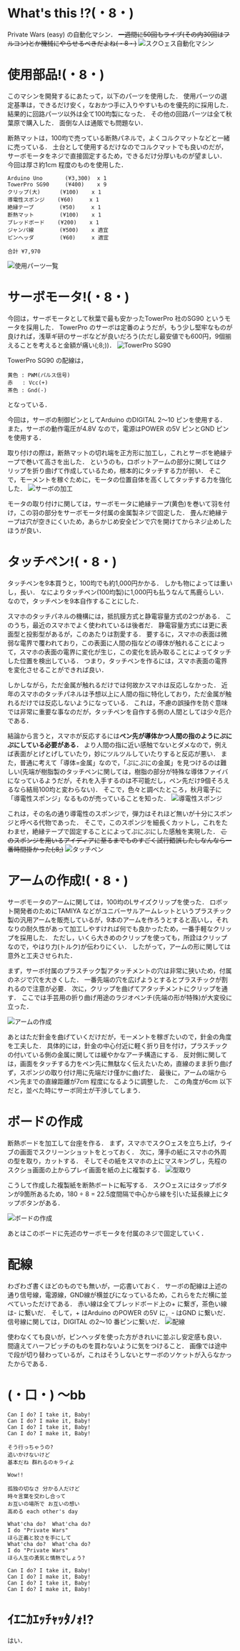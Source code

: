 # What's this !?(・8・)
Private Wars (easy) の自動化マシン．
<del>一週間に50回もライブ(その内30回はフルコン)とか機械にやらせるべきだよね(・8・)</del>
![スク○ェス自動化マシン](https://raw.githubusercontent.com/Ailes-Grises/Arduino/img/love_live!/machine.jpg "スク○ェス自動化マシン")

# 使用部品!(・8・)
このマシンを開発するにあたって，以下のパーツを使用した．
使用パーツの選定基準は，できるだけ安く，なおかつ手に入りやすいものを優先的に採用した．
結果的に回路パーツ以外は全て100均製になった．
その他の回路パーツは全て秋葉原で購入した．
面倒な人は通販でも問題ない．

断熱マットは，100均で売っている断熱パネルで，よくコルクマットなどと一緒に売っている．
土台として使用するだけなのでコルクマットでも良いのだが，サーボモータをネジで直接固定するため，できるだけ分厚いものが望ましい．
今回は厚さ約1cm 程度のものを使用した．

```
Arduino Uno       (¥3,300)  x 1
TowerPro SG90     (¥400)    x 9
クリップ(大)      (¥100)    x 1
導電性スポンジ    (¥60)     x 1
絶縁テープ        (¥50)     x 1
断熱マット        (¥100)    x 1
ブレッドボード    (¥200)    x 1
ジャンパ線        (¥500)    x 適宜
ピンヘッダ        (¥60)     x 適宜

合計 ¥7,970
```
![使用パーツ一覧](https://raw.githubusercontent.com/Ailes-Grises/Arduino/img/love_live!/zentai_2.jpg "使用パーツ一覧")

# サーボモータ!(・8・)
今回は，サーボモータとして秋葉で最も安かったTowerPro 社のSG90 というモータを採用した．
TowerPro のサーボは定番のようだが，もう少し堅牢なものが良ければ，浅草ギ研のサーボなどが良いだろう(ただし最安値でも600円，9個揃えることを考えると金額が痛い(;8;))．
![TowerPro SG90](https://raw.githubusercontent.com/Ailes-Grises/Arduino/img/love_live!/servo_1.jpg "TowerPro SG90")

TowerPro SG90 の配線は，
```
黄色 : PWM(パルス信号)
赤   : Vcc(+)
茶色 : Gnd(-)
```
となっている．

今回は，サーボの制御ピンとしてArduino のDIGITAL 2〜10 ピンを使用する．
また，サーボの動作電圧が4.8V なので，電源はPOWER の5V ピンとGND ピンを使用する．

取り付けの際は，断熱マットの切れ端を正方形に加工し，これとサーボを絶縁テープで巻いて高さを出した．
というのも，ロボットアームの部分に関してはクリップを折り曲げて作成しているため，根本的にタッチする力が弱い．
そこで，モーメントを稼ぐために，モータの位置自体を高くしてタッチする力を強化した．
![サーボの加工](https://raw.githubusercontent.com/Ailes-Grises/Arduino/img/love_live!/servo_2.jpg "サーボの加工")

モータの取り付けに関しては，サーボモータに絶縁テープ(黄色)を巻いて羽を付け，この羽の部分をサーボモータ付属の金属製ネジで固定した．
畳んだ絶縁テープは穴が空きにくいため，あらかじめ安全ピンで穴を開けてからネジ止めしたほうが良い．

# タッチペン!(・8・)
タッチペンを9本買うと，100均でも約1,000円かかる．
しかも物によっては重いし，長い．
なによりタッチペン(100均製)に1,000円も払うなんて馬鹿らしい．
なので，タッチペンを9本自作することにした．

スマホのタッチパネルの機構には，抵抗膜方式と静電容量方式の2つがある．
このうち，最近のスマホでよく使われているは後者だ．
静電容量方式には更に表面型と投影型があるが，このあたりは割愛する．
要するに，スマホの表面は微弱な電界で覆われており，この表面に人間の指などの導体が触れることによって，スマホの表面の電界に変化が生じ，この変化を読み取ることによってタッチした位置を検出している．
つまり，タッチペンを作るには，スマホ表面の電界を変化させることができれば良い．

しかしながら，ただ金属が触れるだけでは何故かスマホは反応しなかった．
近年のスマホのタッチパネルは予想以上に人間の指に特化しており，ただ金属が触れるだけでは反応しないようになっている．
これは，不慮の誤操作を防ぐ意味では非常に重要な事なのだが，タッチペンを自作する側の人間としては少々厄介である．

結論から言うと，スマホが反応するには**ペン先が導体かつ人間の指のようにぷにぷにしている必要がある．**
より人間の指に近い感触でないとダメなので，例えば表面がとげとげしていたり，妙にツルツルしていたりすると反応が悪い．
また，普通に考えて「導体=金属」なので，「ぷにぷにの金属」を見つけるのは難しい(先端が樹脂製のタッチペンに関しては，樹脂の部分が特殊な導体ファイバになっているようだが，それを入手するのは不可能だし，ペン先だけ9個そろえるなら結局100均と変わらない)．
そこで，色々と調べたところ，秋月電子に「導電性スポンジ」なるものが売っていることを知った．
![導電性スポンジ](https://raw.githubusercontent.com/Ailes-Grises/Arduino/img/love_live!/sponge.jpg "導電性スポンジ")

これは，その名の通り導電性のスポンジで，弾力はそれほど無いが十分にスポンジと呼べる代物であった．
そこで，このスポンジを細長くカットし，これをたわませ，絶縁テープで固定することによってぷにぷにした感触を実現した．
<del>このスポンジを用いるアイディアに至るまでものすごく試行錯誤したしなんなら一番時間掛かった(;8;)</del>
![タッチペン](https://raw.githubusercontent.com/Ailes-Grises/Arduino/img/love_live!/arm_1.jpg "タッチペン")

# アームの作成!(・8・)
サーボモータのアームに関しては，100均のLサイズクリップを使った．
ロボット開発者のためにTAMIYA などがユニバーサルアームレットというプラスチック製の汎用アームを販売しているが，9本のアームを作ろうとすると高いし，それなりの耐久性があって加工しやすければ何でも良かったため，一番手軽なクリップを採用した．
ただし，いくら大きめのクリップを使っても，所詮はクリップなので，やはり力(トルク)が伝わりにくい．
したがって，アームの形に関しては意外と工夫させられた．

まず，サーボ付属のプラスチック製アタッチメントの穴は非常に狭いため，付属のネジで穴を大きくした．
一番先端の穴を広げようとするとプラスチックが割れるので注意が必要．
次に，クリップを曲げてアタッチメントにクリップを通す．
ここでは手芸用の折り曲げ用途のラジオペンチ(先端の形が特殊)が大変役に立った．

![アームの作成](https://raw.githubusercontent.com/Ailes-Grises/Arduino/img/love_live!/arm_2.jpg "アームの作成")

あとはただ針金を曲げていくだけだが，モーメントを稼ぎたいので，針金の角度を工夫した．
具体的には，針金の中心付近に軽く折り目を付け，プラスチックの付いている側の金属に関しては緩やかなアーチ構造にする．
反対側に関しては，画面をタッチする力をペン先に無駄なく伝えたいため，直線のまま折り曲げず，スポンジの取り付け用に先端だけ僅かに曲げた．
最後に，アームの端からペン先までの直線距離が7cm 程度になるように調整した．
この角度が6cm 以下だと，並べた時にサーボ同士が干渉してしまう．

# ボードの作成
断熱ボードを加工して台座を作る．
まず，スマホでスク○ェスを立ち上げ，ライブの画面でスクリーンショットをとっておく．
次に，薄手の紙にスマホの外周の型を取り，カットする．
そしてその紙をスマホの上にマスキングし，先程のスクショ画面の上からプレイ画面を紙の上に複製する．
![型取り](https://raw.githubusercontent.com/Ailes-Grises/Arduino/img/love_live!/kata.jpg "型取り")

こうして作成した複製紙を断熱ボートに転写する．
スク○ェスにはタップボタンが9箇所あるため，180 ÷ 8 = 22.5度間隔で中心から線を引いた延長線上にタップボタンがある．

![ボードの作成](https://raw.githubusercontent.com/Ailes-Grises/Arduino/img/love_live!/matt.jpg "ボードの作成")

あとはこのボードに先述のサーボモータを付属のネジで固定していく．

# 配線
わざわざ書くほどのものでも無いが，一応書いておく．
サーボの配線は上述の通り信号線，電源線，GND線が横並びになっているため，これらをただ横に並べていっただけである．
赤い線は全てブレッドボード上の+ に繋ぎ，茶色い線は- に繋いだ．
そして，+ はArduino のPOWER の5V に，- はGND に繋いだ．
信号線に関しては，DIGITAL の2〜10 番ピンに繋いだ．
![配線](https://raw.githubusercontent.com/Ailes-Grises/Arduino/img/love_live!/circuit.jpg "配線")

使わなくても良いが，ピンヘッダを使った方がきれいに並ぶし安定感も良い．
間違えてハーフピッチのものを買わないように気をつけること．
画像では途中で段が切り替わっているが，これはそうしないとサーボのソケットが入らなかったからである．

# (・口・) 〜bb
```
Can I do? I take it, Baby!
Can I do? I make it, Baby!
Can I do? I take it, Baby!
Can I do? I make it, Baby!

そう行っちゃうの?
追いかけないけど
基本だね 群れるのキライよ

Wow!!

孤独の切なさ 分かる人だけど
時々言葉を交わし合って
お互いの場所で お互いの想い
高める each other's day

What'cha do?  What'cha do?
I do "Private Wars"
ほら正義と狡さを手にして
What'cha do?  What'cha do?
I do "Private Wars"
ほら人生の勇気と情熱でしょう?

Can I do? I take it, Baby!
Can I do? I make it, Baby!
Can I do? I take it, Baby!
Can I do? I make it, Baby!
```

# ｲｴﾆｶｴｯﾁｬｯﾀﾉｫ!?
はい．

